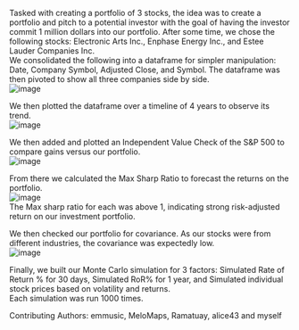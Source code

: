 Tasked with creating a portfolio of 3 stocks, the idea was to create a portfolio and pitch to a potential investor with the goal of having the investor commit 1 million dollars into our portfolio. After some time, we chose the following stocks: Electronic Arts Inc., Enphase Energy Inc., and Estee Lauder Companies Inc.</br>
We consolidated the following into a dataframe for simpler manipulation: Date, Company Symbol, Adjusted Close, and Symbol. The dataframe was then pivoted to show all three companies side by side.</br>
![image](https://github.com/Duffye23/Financial-Analysis/assets/58863493/a82665ca-9cca-45d2-b2e2-5b9255c571e9)</br>

We then plotted the dataframe over a timeline of 4 years to observe its trend.</br>
![image](https://github.com/Duffye23/Financial-Analysis/assets/58863493/4a861377-0e0d-45c4-9f86-4ecbea148320)</br>

We then added and plotted an Independent Value Check of the S&P 500 to compare gains versus our portfolio.</br>
![image](https://github.com/Duffye23/Financial-Analysis/assets/58863493/e7bc105c-36d4-4b66-9db3-cf74fd0fb184)</br>

From there we calculated the Max Sharp Ratio to forecast the returns on the portfolio. </br>
![image](https://github.com/Duffye23/Financial-Analysis/assets/58863493/ce1e8060-880f-49d9-bc92-2a12a9ef6f93)</br>
The Max sharp ratio for each was above 1, indicating strong risk-adjusted return on our investment portfolio.</br>

We then checked our portfolio for covariance. As our stocks were from different industries, the covariance was expectedly low. </br>
![image](https://github.com/Duffye23/Financial-Analysis/assets/58863493/57c3fa41-e09f-4c03-8a45-251b09b11a33)</br>

Finally, we built our Monte Carlo simulation for 3 factors: Simulated Rate of Return % for 30 days, Simulated RoR% for 1 year, and Simulated individual stock prices based on volatility and returns.</br>
Each simulation was run 1000 times.</br>






Contributing Authors: emmusic, MeloMaps, Ramatuay, alice43 and myself

